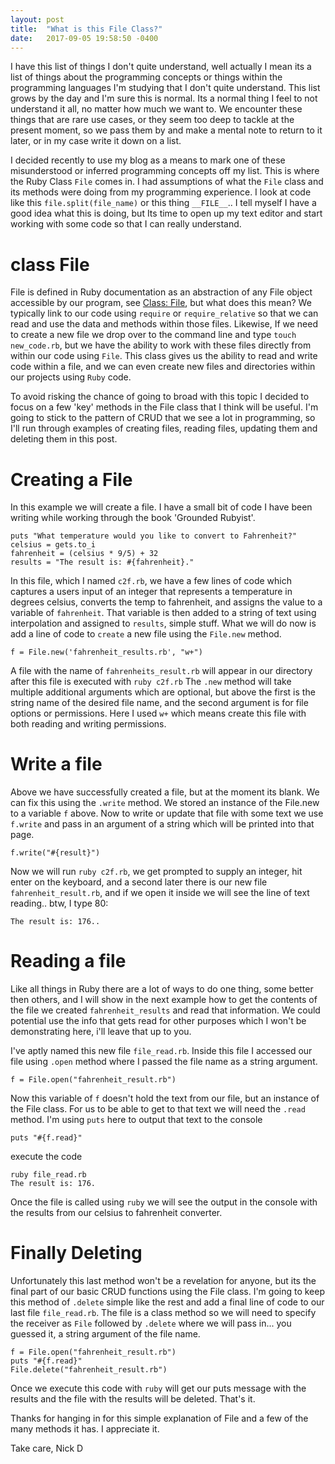 ```yaml
---
layout: post
title:  "What is this File Class?"
date:   2017-09-05 19:58:50 -0400
---
```



I have this list of things I don't quite understand, well actually I mean its a list of things about the programming concepts or things within the programming languages I'm studying that I don't quite understand. This list grows by the day and I'm sure this is normal. Its a normal thing I feel to not understand it all, no matter how much we want to. We encounter these things that are rare use cases, or they seem too deep to tackle at the present moment, so we pass them by and make a mental note to return to it later, or in my case write it down on a list. 

I decided recently to use my blog as a means to mark one of these misunderstood or inferred programming concepts off my list. This is where the Ruby Class `File` comes in. I had assumptions of what the `File` class and its methods were doing from my programming experience. I look at code like this `file.split(file_name)` or this thing `__FILE__`.. I tell myself I have a good idea what this is doing, but Its time to open up my text editor and start working with some code so that I can really understand.


# class File
File is defined in Ruby documentation as an abstraction of any File object accessible by our program, see [Class: File](http://https://ruby-doc.org/core-2.2.0/File.html), but what does this mean? We typically link to our code using `require` or `require_relative` so that we can read and use the data and methods within those files. Likewise, If we need to create a new file we drop over to the command line and type `touch new_code.rb`, but we have the ability to work with these files directly from within our code using `File`. This class gives us the ability to read and write code within a file, and we can even create new files and directories within our projects using `Ruby` code.

To avoid risking the chance of going to broad with this topic I decided to focus on a few 'key' methods in the File class that I think will be useful. I'm going to stick to the pattern of CRUD that we see a lot in programming, so I'll run through examples of creating files, reading files, updating them and deleting them in this post.

# Creating a File
In this example we will create a file. I have a small bit of code I have been writing while working through the book 'Grounded Rubyist'. 

```
puts "What temperature would you like to convert to Fahrenheit?"
celsius = gets.to_i
fahrenheit = (celsius * 9/5) + 32
results = "The result is: #{fahrenheit}."
```

In this file, which I named `c2f.rb`, we have a few lines of code which captures a users input of an integer that represents a temperature in degrees celsius, converts the temp to fahrenheit, and assigns the value to a variable of `fahrenheit`. That variable is then added to a string of text using interpolation and assigned to `results`, simple stuff. What we will do now is add a line of code to `create` a new file using the `File.new` method.

```
f = File.new('fahrenheit_results.rb', "w+")
```

A file with the name of `fahrenheits_result.rb` will appear in our directory after this file is executed with `ruby c2f.rb`
The `.new` method will take multiple additional arguments which are optional, but above the first is the string name of the desired file name, and the second argument is for file options or permissions. Here I used `w+` which means create this file with both reading and writing permissions.

# Write a file
Above we have successfully created a file, but at the moment its blank. We can fix this using the `.write` method. We stored an instance of the File.new to a variable `f` above. Now to write or update that file with some text we use `f.write` and pass in an argument of a string which will be printed into that page.

```
f.write("#{result}")
```

Now we will run `ruby c2f.rb`, we get prompted to supply an integer, hit enter on the keyboard, and a second later there is our new file `fahrenheit_result.rb`, and if we open it inside we will see the line of text reading.. btw, I type 80:

```
The result is: 176..
```

# Reading a file
Like all things in Ruby there are a lot of ways to do one thing, some better then others, and I will show in the next example how to get the contents of the file we created `fahrenheit_results` and read that information. We could potential use the info that gets read for other purposes which I won't be demonstrating here, i'll leave that up to you.

I've aptly named this new file `file_read.rb`. Inside this file I accessed our file using `.open` method where I passed the file name as a string argument.

```
f = File.open("fahrenheit_result.rb")
```

Now this variable of `f` doesn't hold the text from our file, but an instance of the File class. For us to be able to get to that text we will need the `.read` method. I'm using `puts` here to output that text to the console

```
puts "#{f.read}"
```

execute the code

```
ruby file_read.rb
The result is: 176.
```

Once the file is called using `ruby` we will see the output in the console with the results from our celsius to fahrenheit converter.

# Finally Deleting

Unfortunately this last method won't be a revelation for anyone, but its the final part of our basic CRUD functions using the File class. I'm going to keep this method of `.delete` simple like the rest and add a final line of code to our last file `file_read.rb`.  The file is a class method so we will need to specify the receiver as `File` followed by `.delete` where we will pass in... you guessed it, a string argument of the file name.

```
f = File.open("fahrenheit_result.rb")
puts "#{f.read}"
File.delete("fahrenheit_result.rb")
```

Once we execute this code with `ruby` will get our puts message with the results and the file with the results will be deleted. That's it.

Thanks for hanging in for this simple explanation of File and a few of the many methods it has. I appreciate it.

Take care,
Nick D
